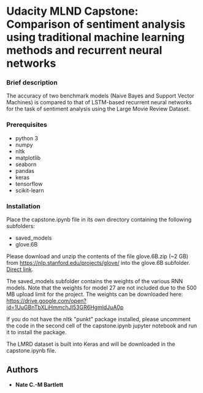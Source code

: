 # Udacity MLND Capstone: Comparison of sentiment analysis using traditional machine learning methods and recurrent neural networks

### Brief description

The accuracy of two benchmark models (Naive Bayes and Support Vector Machines) is compared to that of LSTM-based recurrent neural networks for the task of sentiment analysis using the Large Movie Review Dataset.

### Prerequisites

- python 3
- numpy
- nltk
- matplotlib
- seaborn
- pandas
- keras
- tensorflow
- scikit-learn

### Installation

Place the capstone.ipynb file in its own directory containing the following subfolders: 
- saved_models
- glove.6B

Please download and unzip the contents of the file glove.6B.zip (~2 GB) from <a href="https://nlp.stanford.edu/projects/glove/">https://nlp.stanford.edu/projects/glove/</a> into the glove.6B subfolder. <a href="http://nlp.stanford.edu/data/glove.6B.zip">Direct link</a>. 

The saved_models subfolder contains the weights of the various RNN models. Note that the weights for model 27 are not included due to the 500 MB upload limit for the project. The weights can be downloaded here: https://drive.google.com/open?id=1UuGBnTbXLiHmmchJI53GR6HgmldJuA0p

If you do not have the nltk "punkt" package installed, please uncomment the code in the second cell of the capstone.ipynb jupyter notebook and run it to install the package.

The LMRD dataset is built into Keras and will be downloaded in the capstone.ipynb file.

## Authors

* **Nate C.-M Bartlett**